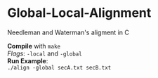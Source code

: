 # Global-Local-Alignment
Needleman and Waterman's aligment in C

**Compile** with `make`  
*Flags*: `-local` and `-global`  
**Run Example**:  
`./align -global secA.txt secB.txt`
